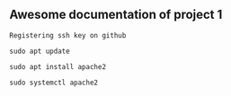 ## Awesome documentation of project 1

`Registering ssh key on github`



`sudo apt update`

`sudo apt install apache2`

`sudo systemctl apache2`
